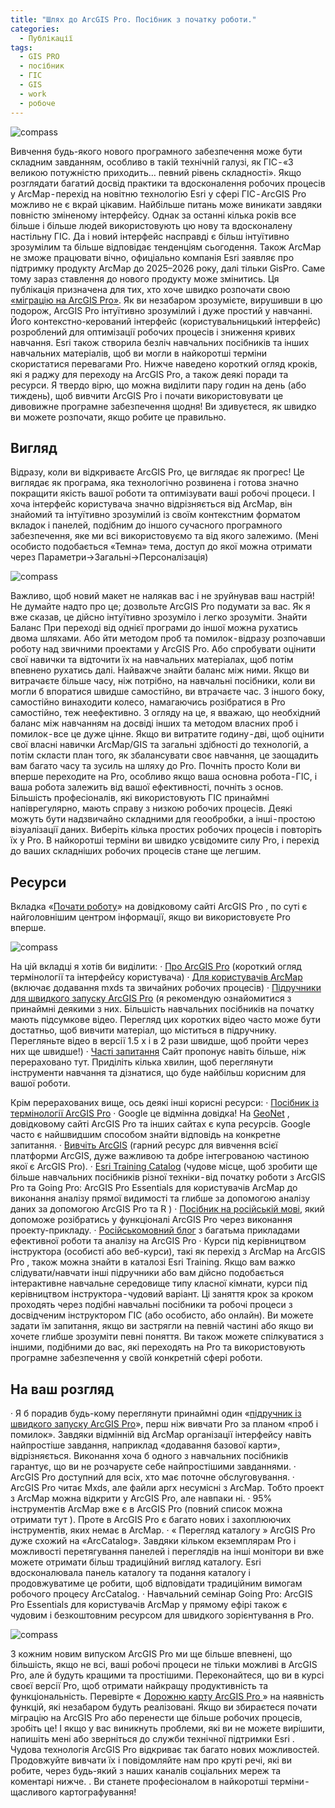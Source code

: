 ```yaml
---
title: "Шлях до ArcGIS Pro. Посібник з початку роботи."
categories:
  - Публікації
tags:
  - GIS PRO
  - посібник
  - ГІС
  - GIS
  - work
  - робоче
---
```




![compass](https://cdn-images-1.medium.com/max/2600/1*N6iV5HOtuhBdnrjSnYmSzA.jpeg?raw=true)

Вивчення будь-якого нового програмного забезпечення може бути складним завданням, особливо в такій технічній галузі, як ГІС - «З великою потужністю приходить… певний рівень складності».
Якщо розглядати багатий досвід практики та вдосконалення робочих процесів у ArcMap - перехід на новітню технологію Esri у сфері ГІС - ArcGIS Pro можливо не є вкрай цікавим. Найбільше питань може виникати завдяки повністю зміненому інтерфейсу. Однак за останні кілька років все більше і більше людей використовують цю нову та вдосконалену настільну ГІС. Да і новий інтерфейс насправді є більш інтуїтивно зрозумілим та більше відповідає тенденціям сьогодення. Також ArcMap не зможе працювати вічно, офиціально компанія Esri заявляє про підтримку продукту ArcMap до 2025–2026 року, далі тільки GisPro. Саме тому зараз ставлення до нового продукту може змінитись.
Ця публікація призначена для тих, хто хоче швидко розпочати свою [«міграцію на ArcGIS Pro»](https://medium.com/r/?url=http%3A%2F%2Fwww.esri.com%2Fen%2Farcgis%2Fproducts%2Farcgis-pro%2Fmigrate). Як ви незабаром зрозумієте, вирушивши в цю подорож, ArcGIS Pro інтуїтивно зрозумілий і дуже простий у навчанні. Його контекстно-керований інтерфейс (користувальницький інтерфейс) розроблений для оптимізації робочих процесів і зниження кривих навчання. Esri також створила безліч навчальних посібників та інших навчальних матеріалів, щоб ви могли в найкоротші терміни скористатися перевагами Pro.
Нижче наведено короткий огляд кроків, які я раджу для переходу на ArcGIS Pro, а також деякі поради та ресурси.
Я твердо вірю, що можна виділити пару годин на день (або тиждень), щоб вивчити ArcGIS Pro і почати використовувати це дивовижне програмне забезпечення щодня! Ви здивуєтеся, як швидко ви можете розпочати, якщо робите це правильно.

## Вигляд

Відразу, коли ви відкриваєте ArcGIS Pro, це виглядає як прогрес! Це виглядає як програма, яка технологічно розвинена і готова значно покращити якість вашої роботи та оптимізувати ваші робочі процеси. І хоча інтерфейс користувача значно відрізняється від ArcMap, він знайомий та інтуїтивно зрозумілий із своїм контекстним форматом вкладок і панелей, подібним до іншого сучасного програмного забезпечення, яке ми всі використовуємо та від якого залежимо. (Мені особисто подобається «Темна» тема, доступ до якої можна отримати через Параметри->Загальні->Персоналізація)


![compass](https://cdn-images-1.medium.com/max/2400/1*-4p_k5pl7tJXbolj4SV2OA.png?raw=true)

Важливо, щоб новий макет не налякав вас і не зруйнував ваш настрій! Не думайте надто про це; дозвольте ArcGIS Pro подумати за вас. Як я вже сказав, це дійсно інтуїтивно зрозуміло і легко зрозуміти.
Знайти Баланс
При переході від однієї програми до іншої можна рухатись двома шляхами. Або йти методом проб та помилок - відразу розпочавши роботу над звичними проектами у ArcGIS Pro. Або спробувати оцінити свої навички та відточити їх на навчальних матеріалах, щоб потім впевнено рухатись далі.
Найважче знайти баланс між ними. Якщо ви витрачаєте більше часу, ніж потрібно, на навчальні посібники, коли ви могли б впоратися швидше самостійно, ви втрачаєте час. З іншого боку, самостійно винаходити колесо, намагаючись розібратися в Pro самостійно, теж неефективно. З огляду на це, я вважаю, що необхідний баланс між навчанням на досвіді інших та методом власних проб і помилок - все це дуже цінне.
Якщо ви витратите годину - дві, щоб оцінити свої власні навички ArcMap/GIS та загальні здібності до технологій, а потім скласти план того, як збалансувати своє навчання, це заощадить вам багато часу та зусиль на шляху до Pro.
Почніть просто
Коли ви вперше переходите на Pro, особливо якщо ваша основна робота - ГІС, і ваша робота залежить від вашої ефективності, почніть з основ. Більшість професіоналів, які використовують ГІС принаймні напіврегулярно, мають справу з низкою робочих процесів. Деякі можуть бути надзвичайно складними для геообробки, а інші - простою візуалізації даних.
Виберіть кілька простих робочих процесів і повторіть їх у Pro. В найкоротші терміни ви швидко усвідомите силу Pro, і перехід до ваших складніших робочих процесів стане ще легшим.

## Ресурси
Вкладка «[Почати роботу](https://medium.com/r/?url=http%3A%2F%2Fpro.arcgis.com%2Fen%2Fpro-app%2Fget-started%2Fget-started.htm)» на довідковому сайті ArcGIS Pro , по суті є найголовнішим центром інформації, якщо ви використовуєте Pro вперше.


![compass](https://cdn-images-1.medium.com/max/2400/1*FF3oNEE_snu7xHDfL-z0CQ.jpeg?raw=true)


На цій вкладці я хотів би виділити:
· [Про ArcGIS Pro](https://medium.com/r/?url=http%3A%2F%2Fpro.arcgis.com%2Fen%2Fpro-app%2Fget-started%2Foverview-of-arcgis-pro.htm) (короткий огляд термінології та інтерфейсу користувача)
· [Для користувачів ArcMap](https://medium.com/r/?url=http%3A%2F%2Fpro.arcgis.com%2Fen%2Fpro-app%2Fget-started%2Fmigrate-to-arcgis-pro.htm) (включає додавання mxds та звичайних робочих процесів)
· [Підручники для швидкого запуску ArcGIS Pro](https://medium.com/r/?url=http%3A%2F%2Fpro.arcgis.com%2Fen%2Fpro-app%2Fget-started%2Fpro-quickstart-tutorials.htm) (я рекомендую ознайомитися з принаймні деякими з них. Більшість навчальних посібників на початку мають підсумкове відео. Перегляд цих коротких відео часто може бути достатньо, щоб вивчити матеріал, що міститься в підручнику. Перегляньте відео в версії 1.5 x і в 2 рази швидше, щоб пройти через них ще швидше!)
· [Часті запитання](https://medium.com/r/?url=http%3A%2F%2Fpro.arcgis.com%2Fen%2Fpro-app%2Fget-started%2Ffaq.htm)
Сайт пропонує навіть більше, ніж перераховано тут. Приділіть кілька хвилин, щоб переглянути інструменти навчання та дізнатися, що буде найбільш корисним для вашої роботи.

Крім перерахованих вище, ось деякі інші корисні ресурси:
· [Посібник із термінології ArcGIS Pro](https://medium.com/r/?url=http%3A%2F%2Fwww.esri.com%2Flibrary%2Fbrochures%2Fpdfs%2Farcgis-pro-terminology-guide.pdf)
· Google це відмінна довідка! На [GeoNet](https://medium.com/r/?url=https%3A%2F%2Fgeonet.esri.com%2Fcommunity%2Fgis%2Fapplications%2Farcgis-pro) , довідковому сайті ArcGIS Pro та інших сайтах є купа ресурсів. Google часто є найшвидшим способом знайти відповідь на конкретне запитання.
· [Вивчіть ArcGIS](https://medium.com/r/?url=http%3A%2F%2Flearn.arcgis.com%2Fen%2F) (гарний ресурс для вивчення всієї платформи ArcGIS, дуже важливою та добре інтегрованою частиною якої є ArcGIS Pro).
· [Esri Training Catalog](https://medium.com/r/?url=https%3A%2F%2Fwww.esri.com%2Ftraining%2Fcatalog%2F) (чудове місце, щоб зробити ще більше навчальних посібників різної техніки - від початку роботи з ArcGIS Pro та Going Pro: ArcGIS Pro Essentials для користувачів ArcMap до виконання аналізу прямої видимості та глибше за допомогою аналізу даних за допомогою ArcGIS Pro та R )
· [Посібник на російській мові](https://medium.com/r/?url=https%3A%2F%2Flearn.arcgis.com%2Fru%2Fprojects%2Fget-started-with-arcgis-pro%2F), який допоможе розібратись у функціоналі ArcGIS Pro через виконання проекту-прикладу.
· [Російськомовний блог](https://medium.com/r/?url=https%3A%2F%2Fblogs.esri-cis.ru%2F) з багатьма прикладами ефективної роботи та аналізу на ArcGIS Pro
· Курси під керівництвом інструктора (особисті або веб-курси), такі як перехід з ArcMap на ArcGIS Pro , також можна знайти в каталозі Esri Training. Якщо вам важко слідувати/навчати інші підручники або вам дійсно подобається інтерактивне навчальне середовище типу класної кімнати, курси під керівництвом інструктора - чудовий варіант. Ці заняття крок за кроком проходять через подібні навчальні посібники та робочі процеси з досвідченим інструктором ГІС (або особисто, або онлайн). Ви можете задати їм запитання, якщо ви застрягли на певній частині або якщо ви хочете глибше зрозуміти певні поняття. Ви також можете спілкуватися з іншими, подібними до вас, які переходять на Pro та використовують програмне забезпечення у своїй конкретній сфері роботи.

## На ваш розгляд

· Я б порадив будь-кому переглянути принаймні один «[підручник із швидкого запуску ArcGIS Pro](https://medium.com/r/?url=http%3A%2F%2Fpro.arcgis.com%2Fen%2Fpro-app%2Fget-started%2Fpro-quickstart-tutorials.htm)», перш ніж вивчати Pro за планом «проб і помилок». Завдяки відмінній від ArcMap організації інтерфейсу навіть найпростіше завдання, наприклад «додавання базової карти», відрізняється. Виконання хоча б одного з навчальних посібників гарантує, що ви не розчаруєте себе найпростішими завданнями.
· ArcGIS Pro доступний для всіх, хто має поточне обслуговування.
· ArcGIS Pro читає Mxds, але файли aprx несумісні з ArcMap. Тобто проект з ArcMap можна відкрити у ArcGIS Pro, але навпаки ні.
· 95% інструментів ArcMap вже є в ArcGIS Pro (повний список можна отримати тут ). Проте в ArcGIS Pro є багато нових і захоплюючих інструментів, яких немає в ArcMap.
· « Перегляд каталогу » ArcGIS Pro дуже схожий на «ArcCatalog». Завдяки кільком екземплярам Pro і можливості перетягування панелей і переглядів на інші монітори ви вже можете отримати більш традиційний вигляд каталогу. Esri вдосконалювала панель каталогу та подання каталогу і продовжуватиме це робити, щоб відповідати традиційним вимогам робочого процесу ArcCatalog.
· Навчальний семінар Going Pro: ArcGIS Pro Essentials для користувачів ArcMap у прямому ефірі також є чудовим і безкоштовним ресурсом для швидкого зорієнтування в Pro.


![compass](https://miro.medium.com/max/4800/1*oACSfX-C6-fIAXbMBksLKw.png?raw=true)



З кожним новим випуском ArcGIS Pro ми ще більше впевнені, що більшість, якщо не всі, ваші робочі процеси не тільки можливі в ArcGIS Pro, але й будуть кращими та простішими. Переконайтеся, що ви в курсі своєї версії Pro, щоб отримати найкращу продуктивність та функціональність. Перевірте « [Дорожню карту ArcGIS Pro ](https://medium.com/r/?url=https%3A%2F%2Fgeonet.esri.com%2Fcommunity%2Fgis%2Fapplications%2Farcgis-pro%2Fblog%2F2017%2F03%2F05%2Farcgis-pro-roadmap)» на наявність функцій, які незабаром будуть реалізовані.
Якщо ви збираєтеся почати міграцію на ArcGIS Pro або перенести ще більше робочих процесів, зробіть це! І якщо у вас виникнуть проблеми, які ви не можете вирішити, напишіть мені або зверніться до служби технічної підтримки Esri .
Чудова технологія ArcGIS Pro відкриває так багато нових можливостей. Продовжуйте вивчати їх і повідомляйте нам про круті речі, які ви робите, через будь-який з наших каналів соціальних мереж та коментарі нижче.
.
Ви станете професіоналом в найкоротші терміни - щасливого картографування!